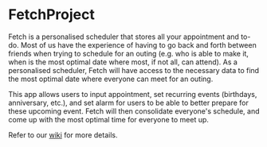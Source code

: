 # FetchProject

Fetch is a personalised scheduler that stores all your appointment and to-do.
Most of us have the experience of having to go back and forth between friends when trying to schedule for an
outing (e.g. who is able to make it, when is the most optimal date where most, if not all, can attend). As a
personalised scheduler, Fetch will have access to the necessary data to find the most optimal date where
everyone can meet for an outing.

This app allows users to input appointment, set recurring events (birthdays, anniversary, etc.), and set alarm for
users to be able to better prepare for these upcoming event. Fetch will then consolidate
everyone's schedule, and come up with the most optimal time for everyone to meet up.

Refer to our [wiki](https://github.com/MooncakeMonster/FetchProject/wiki/Fetch) for more details.
